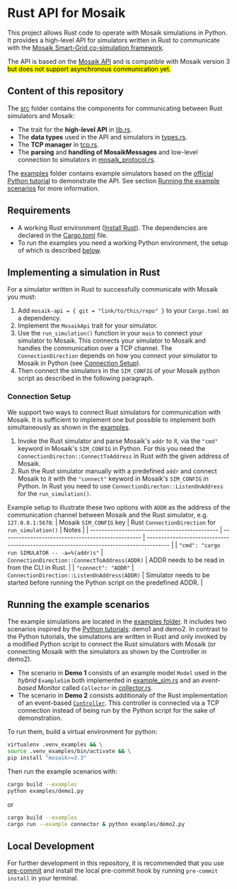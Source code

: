 # Rust API for Mosaik

This project allows Rust code to operate with Mosaik simulations in Python.
It provides a high-level API for simulators written in Rust to communicate with the [Mosaik Smart-Grid co-simulation framework](https://mosaik.offis.de/).

The API is based on the [Mosaik API](https://mosaik.readthedocs.io/en/3.3.3/mosaik-api/index.html) and is compatible with Mosaik version 3 <mark>but does not support asynchronous communication yet.</mark>

## Content of this repository

The [src](./src/) folder contains the components for communicating between Rust simulators and Mosaik:

- The trait for the **high-level API** in [lib.rs](./src/lib.rs).
- The **data types** used in the API and simulators in [types.rs](./src/types.rs).
- The **TCP manager** in [tcp.rs](./src/tcp.rs).
- The **parsing** and **handling of MosaikMessages** and low-level connection to simulators in [mosaik_protocol.rs](./src/mosaik_protocol.rs).

The [examples](./examples/) folder contains example simulators based on the [official Python tutorial](https://mosaik.readthedocs.io/en/3.3.3/tutorials/index.html) to demonstrate the API. See section [Running the example scenarios](#running-the-example-scenarios) for more information.

## Requirements

- A working Rust environment ([Install Rust](https://www.rust-lang.org/tools/install)). The dependencies are declared in the [Cargo.toml](./Cargo.toml) file.
- To run the examples you need a working Python environment, the setup of which is described [below](#running-the-example-scenarios).

## Implementing a simulation in Rust

For a simulator written in Rust to successfully communicate with Mosaik you must:

1. Add `mosaik-api = { git = "link/to/this/repo" }` to your `Cargo.toml` as a dependency.
2. Implement the `MosaikApi` trait for your simulator.
3. Use the `run_simulation()` function in your `main` to connect your simulator to Mosaik. This connects your simulator to Mosaik and handles the communication over a TCP channel. The `ConnectionDirection` depends on how you connect your simulator to Mosaik in Python (see [Connection Setup](#connection-setup)).
4. Then connect the simulators in the `SIM_CONFIG` of your Mosaik python script as described in the following paragraph.

### Connection Setup

We support two ways to connect Rust simulators for communication with Mosaik. It is sufficient to implement one but possible to implement both simultaneously as shown in the [examples](#running-the-example-scenarios).

1. Invoke the Rust simulator and parse Mosaik's `addr` to it, via the `"cmd"` keyword in Mosaik's `SIM_CONFIG` in Python. For this you need the `ConnectionDirecton::ConnectToAddress` in Rust with the given address of Mosaik.
2. Run the Rust simulator manually with a predefined `addr` and connect Mosaik to it with the `"connect"` keyword in Mosaik's `SIM_CONFIG` in Python. In Rust you need to use `ConnectionDirecton::ListenOnAddress` for the `run_simulation()`.

Example setup to illustrate these two options with `ADDR` as the address of the communication channel between Mosaik and the Rust simulator, e.g. `127.0.0.1:5678`:
| Mosaik `SIM_CONFIG` key                       | Rust `ConnectionDirection` for `run_simulation()` | Notes                                                                                  |
| --------------------------------------------- | ------------------------------------------------- | -------------------------------------------------------------------------------------- |
| `"cmd": "cargo run SIMULATOR -- -a=%(addr)s"` | `ConnectionDirection::ConnectToAddress(ADDR)`     | ADDR needs to be read in from the CLI in Rust.                                         |
| `"connect": "ADDR"`                           | `ConnectionDirection::ListenOnAddress(ADDR)`      | Simulator needs to be started before running the Python script on the predefined ADDR. |

## Running the example scenarios

The example simulations are located in the [examples folder](./examples/).
It includes two scenarios inspired by the [Python tutorials](https://mosaik.readthedocs.io/en/3.3.3/tutorials/index.html): demo1 and demo2.
In contrast to the Python tutorials, the simulations are written in Rust and only invoked by a modified Python script to connect the Rust simulators with Mosaik (or connecting Mosaik with the simulators as shown by the Controller in demo2).

- The scenario in **Demo 1** consists of an example model `Model` used in the *hybrid* `ExampleSim` both implemented in [example_sim.rs](./examples/example_sim.rs) and an *event-based* Monitor called `Collector` in [collector.rs](./examples/collector.rs).
- The scenario in **Demo 2** consists additionaly of the Rust implementation of an event-based [`Controller`](./examples/controller.rs). This controller is connected via a TCP connection instead of being run by the Python script for the sake of demonstration.

To run them, build a virtual environment for python:

```bash
virtualenv .venv_examples && \
source .venv_examples/bin/activate && \
pip install "mosaik>=3.3"
```

Then run the example scenarios with:

```bash
cargo build --examples
python examples/demo1.py
```

or

```bash
cargo build --examples
cargo run --example connector & python examples/demo2.py
```

## Local Development

For further development in this repository, it is recommended that you use [pre-commit](https://pre-commit.com/) and install the local pre-commit hook by running `pre-commit install` in your terminal.
